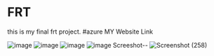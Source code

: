 # FRT

this is my final frt project. #azure MY Website Link

![image](https://user-images.githubusercontent.com/110734826/193394728-ec0f4577-fc50-4f45-8335-c97903fd98a0.png)
![image](https://user-images.githubusercontent.com/110734826/193394733-7577cce9-5c5c-4251-a2fe-5ce3ffbbd5fc.png)
![image](https://user-images.githubusercontent.com/110734826/193394736-57e7695c-68fa-4cbb-9fb4-c73fa6374ead.png)
![image](https://user-images.githubusercontent.com/110734826/193394741-2cea07d8-1d0a-4a7d-8fd1-fd0ebc897260.png)
Screeshot--
![Screenshot (258)](https://user-images.githubusercontent.com/110734826/193394857-04ed7440-e205-4f70-ba4c-47423e78c3e5.png)
